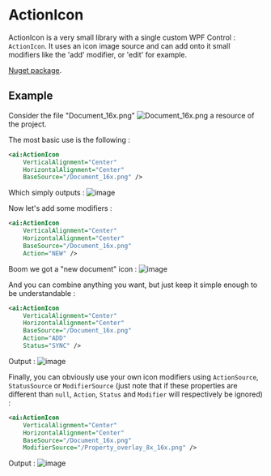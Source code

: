 # ActionIcon

ActionIcon is a very small library with a single custom WPF Control : `ActionIcon`. It uses an icon image source and can add onto it small modifiers like the 'add' modifier, or 'edit' for example.

[Nuget package](https://www.nuget.org/packages/ActionIcon).

## Example

Consider the file "Document_16x.png" ![Document_16x.png](https://user-images.githubusercontent.com/30344403/121817128-b08ee600-cc7f-11eb-9aaf-0da7342aba86.png) a resource of the project.

The most basic use is the following :

```xml
<ai:ActionIcon
    VerticalAlignment="Center"
    HorizontalAlignment="Center"
    BaseSource="/Document_16x.png" />
```

Which simply outputs : ![image](https://user-images.githubusercontent.com/30344403/121817158-ecc24680-cc7f-11eb-99ea-f68edd734d6a.png)

Now let's add some modifiers :

```xml
<ai:ActionIcon
    VerticalAlignment="Center"
    HorizontalAlignment="Center"
    BaseSource="/Document_16x.png"
    Action="NEW" />
```

Boom we got a "new document" icon : ![image](https://user-images.githubusercontent.com/30344403/121817225-58a4af00-cc80-11eb-94cf-6436d8a9dc1d.png)

And you can combine anything you want, but just keep it simple enough to be understandable :

```xml
<ai:ActionIcon
    VerticalAlignment="Center"
    HorizontalAlignment="Center"
    BaseSource="/Document_16x.png"
    Action="ADD"
    Status="SYNC" />
```

Output : ![image](https://user-images.githubusercontent.com/30344403/121817263-8be73e00-cc80-11eb-8b54-c84b725cc776.png)

Finally, you can obviously use your own icon modifiers using `ActionSource`, `StatusSource` or `ModifierSource` (just note that if these properties are different than `null`, `Action`, `Status` and `Modifier` will respectively be ignored) :

```xml
<ai:ActionIcon
    VerticalAlignment="Center"
    HorizontalAlignment="Center"
    BaseSource="/Document_16x.png"
    ModifierSource="/Property_overlay_8x_16x.png" />
```

Output : ![image](https://user-images.githubusercontent.com/30344403/121817311-e41e4000-cc80-11eb-9c3c-6c606ef734d3.png)

